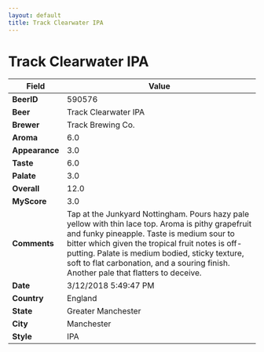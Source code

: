 ```yaml
---
layout: default
title: Track Clearwater IPA
---
```


# Track Clearwater IPA

| Field         | Value     |
|---------------|-----------|
| **BeerID** | 590576 |
| **Beer** | Track Clearwater IPA |
| **Brewer** | Track Brewing Co. |
| **Aroma** | 6.0 |
| **Appearance** | 3.0 |
| **Taste** | 6.0 |
| **Palate** | 3.0 |
| **Overall** | 12.0 |
| **MyScore** | 3.0 |
| **Comments** | Tap at the Junkyard Nottingham. Pours hazy pale yellow with thin lace top. Aroma is pithy grapefruit and funky pineapple. Taste is medium sour to bitter which given the tropical fruit notes is off-putting. Palate is medium bodied, sticky texture, soft to flat carbonation, and a souring finish. Another pale that flatters to deceive. |
| **Date** | 3/12/2018 5:49:47 PM |
| **Country** | England |
| **State** | Greater Manchester |
| **City** | Manchester |
| **Style** | IPA |
